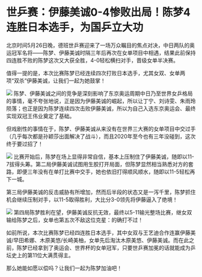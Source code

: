 # 世乒赛：伊藤美诚0-4惨败出局！陈梦4连胜日本选手，为国乒立大功

北京时间5月26日晚，德班世乒赛迎来了一场万众瞩目的焦点对决，中日两队的奥运冠军名将——陈梦、伊藤美诚时隔三年后再次在女单项目中相遇，结果此前保持四连胜不败的陈梦这次又大获全胜，4-0轻松横扫对手，晋级女单半决赛。

值得一提的是，本次比赛陈梦已经连续四次打败日本选手，尤其女双、女单两项“双杀”伊藤美诚，让我们一起为她鼓掌！

![](https://inews.gtimg.com/om_bt/O-lDXkaGL7mOEmypJjXGEZtbNMMoAdIaC9i-ZgLTpzVFQAA/1000)
陈梦、伊藤美诚之间的竞争是深刻影响了东京奥运周期中日乃至世界女乒格局的事情，毫不夸张地说，正是因为伊藤美诚的崛起，所以让丁宁、刘诗雯、朱雨玲陨落；也正是因为陈梦连续四次击败伊藤美诚，所以为自己入选东京奥运会、最终实现双冠王伟业奠定了基础。

但戏剧性的事情在于，陈梦、伊藤美诚从来没有在世界三大赛的女单项目中交过手（几乎每次都是孙颖莎出面解决了战斗），而且2020年至今也有三年没碰到，这次终于要过招了！

![](https://inews.gtimg.com/om_bt/OSeqBRPjfkTqM_Eem6bi9cSu0J_9S5HQpcbUAZpzpRklQAA/1000)
比赛开始后，陈梦在场上显得非常自信，基本上压制住了伊藤美诚，随即以11-7拔得头筹。第二局伊藤美诚试图用生胶打开局面，但陈梦显然相当熟悉对方的套路，即便三年没有在单打比赛中交手，她也依旧打得顺风顺水，随即以11-5轻松再下一城。

第三局伊藤美诚的反击威胁有所增加，然而后半段的状态又是一泻千里，陈梦抓住机会继续压制对手，以11-5取得胜利，大比分3-0领先将伊藤逼入了绝境！

![](https://inews.gtimg.com/om_bt/OVIo2WFbJzU2l6yqfTTE1JzXlJGGpxVqOxO6fkHJpm2gcAA/1000)
第四局陈梦胜利在望，伊藤美诚反抗无效，最终以5-11输光整场比赛，继女双输给陈梦之后，女单也第五次不敌这位克星：的确打不过！

如前所说，本次比赛陈梦已经四连胜日本选手，其中女双与王艺迪合作连赢伊藤美诚/早田希娜、木原美悠/长崎美柚，女单先后淘汰木原美悠、伊藤美诚。而在此之前，陈梦已经拿到了奥运会、世界杯的女单冠军，只要世乒赛加冕的话就能成为乒坛史上的第11位大满贯得主。

那么她能如愿以偿吗？让我们一起为陈梦加油吧！

